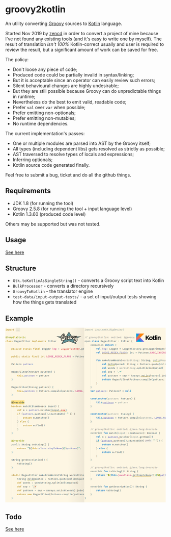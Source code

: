 # groovy2kotlin

An utility converting [Groovy](http://groovy-lang.org/) sources to [Kotlin](https://kotlinlang.org/) language.

Started Nov 2019 by [zencd](https://github.com/zencd) in order to convert a project of mine
because I've not found any existing tools (and it's easy to write one by myself).
The result of translation *isn't 100%* Kotlin-correct usually and user is required to review the result,
but a significant amount of work can be saved for free.

The policy:
- Don't loose any piece of code;
- Produced code could be partially invalid in syntax/linking;
- But it is acceptable since an operator can easily review such errors;
- Silent behavioural changes are highly undesirable;
- But they are still possible because Groovy can do unpredictable things in runtime;
- Nevertheless do the best to emit valid, readable code;
- Prefer `val` over `var` when possible;
- Prefer emitting non-optionals;
- Prefer emitting non-mutables;
- No runtime dependencies.

The current implementation's passes:
- One or multiple modules are parsed into AST by the Groovy itself;
- All types (including dependent libs) gets resolved as strictly as possible;
- AST traversed to resolve types of locals and expressions;
- Inferring optionals;
- Kotlin source code generated finally.

Feel free to submit a bug, ticket and do all the github things.

## Requirements

- JDK 1.8 (for running the tool)
- Groovy 2.5.8 (for running the tool + input language level)
- Kotlin 1.3.60 (produced code level)

Others may be supported but was not tested.

## Usage

[See here](USAGE.md)

## Structure

- `Gtk.toKotlinAsSingleString()` - converts a Groovy script text into Kotlin
- `BulkProcessor` - converts a directory recursively
- `GroovyToKotlin` - the translator engine
- `test-data/input-output-tests/` - a set of input/output tests showing how the things gets translated

## Example

![demo comparison](demo2.png)

## Todo

[See here](TODO.md)
